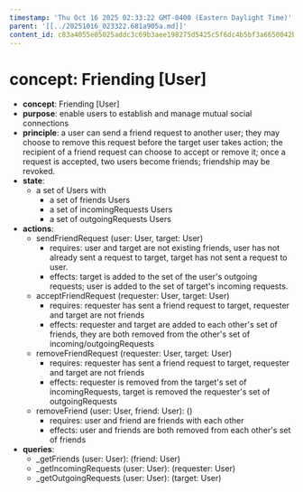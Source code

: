 ```yaml
---
timestamp: 'Thu Oct 16 2025 02:33:22 GMT-0400 (Eastern Daylight Time)'
parent: '[[../20251016_023322.681a905a.md]]'
content_id: c83a4055e05025addc3c69b3aee198275d5425c5f6dc4b5bf3a6650042b329a2
---
```


# concept: Friending \[User]

* **concept**: Friending \[User]
* **purpose**: enable users to establish and manage mutual social connections
* **principle**: a user can send a friend request to another user; they may choose to remove this request before the target user takes action; the recipient of a friend request can choose to accept or remove it; once a request is accepted, two users become friends; friendship may be revoked.
* **state**:
  * a set of Users with
    * a set of friends Users
    * a set of incomingRequests Users
    * a set of outgoingRequests Users
* **actions**:
  * sendFriendRequest (user: User, target: User)
    * requires: user and target are not existing friends, user has not already sent a request to target, target has not sent a request to user.
    * effects: target is added to the set of the user's outgoing requests; user is added to the set of target's incoming requests.
  * acceptFriendRequest (requester: User, target: User)
    * requires: requester has sent a friend request to target, requester and target are not friends
    * effects: requester and target are added to each other's set of friends, they are both removed from the other's set of incoming/outgoingRequests
  * removeFriendRequest (requester: User, target: User)
    * requires: requester has sent a friend request to target, requester and target are not friends
    * effects: requester is removed from the target's set of incomingRequests, target is removed the requester's set of outgoingRequests
  * removeFriend (user: User, friend: User): ()
    * requires: user and friend are friends with each other
    * effects: user and friends are both removed from each other's set of friends
* **queries**:
  * \_getFriends (user: User): (friend: User)
  * \_getIncomingRequests (user: User): (requester: User)
  * \_getOutgoingRequests (user: User): (target: User)
